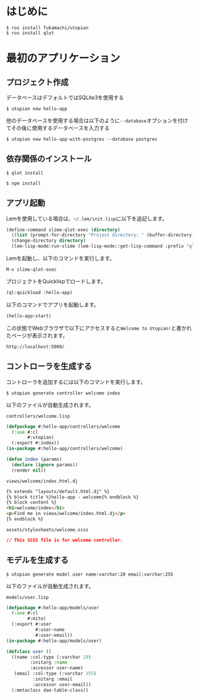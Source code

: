 # はじめに

```
$ ros install fukamachi/utopian
$ ros install qlot
```

# 最初のアプリケーション

## プロジェクト作成

データベースはデフォルトではSQLite3を使用する

```shell
$ utopian new hello-app
```

他のデータベースを使用する場合は以下のように`--database`オプションを付けてその後に使用するデータベースを入力する

```shell
$ utopian new hello-app-with-postgres --database postgres
```

## 依存関係のインストール

```shell
$ qlot install
```

```shell
$ npm install
```

## アプリ起動

Lemを使用している場合は、`~/.lem/init.lisp`に以下を追記します。

```lisp
(define-command slime-qlot-exec (directory)
  ((list (prompt-for-directory "Project directory: " (buffer-directory))))
  (change-directory directory)
  (lem-lisp-mode:run-slime (lem-lisp-mode::get-lisp-command :prefix "qlot exec ")))
```

Lemを起動し、以下のコマンドを実行します。

```
M-x slime-qlot-exec
```

プロジェクトをQuicklispでロードします。

```lisp
(ql:quickload :hello-app)
```

以下のコマンドでアプリを起動します。

```lisp
(hello-app:start)
```

この状態でWebブラウザで以下にアクセスすると`Welcome to Utopian!`と書かれたページが表示されます。

```
http://localhost:5000/
```

## コントローラを生成する

コントローラを追加するには以下のコマンドを実行します。

```
$ utopian generate controller welcome index
```

以下のファイルが自動生成されます。

```
controllers/welcome.lisp
```

```lisp
(defpackage #:hello-app/controllers/welcome
  (:use #:cl
        #:utopian)
  (:export #:index))
(in-package #:hello-app/controllers/welcome)

(defun index (params)
  (declare (ignore params))
  (render nil))
```

```
views/welcome/index.html.dj
```

```html
{% extends "layouts/default.html.dj" %}
{% block title %}hello-app - welcome{% endblock %}
{% block content %}
<h1>welcome/index</h1>
<p>Find me in views/welcome/index.html.dj</p>
{% endblock %}
```

```
assets/stylesheets/welcome.scss
```

```css
// This SCSS file is for welcome controller.
```

## モデルを生成する

```
$ utopian generate model user name:varchar:20 email:varchar:255
```

以下のファイルが自動生成されます。

```
models/user.lisp
```

```lisp
(defpackage #:hello-app/models/user
  (:use #:cl
        #:mito)
  (:export #:user
           #:user-name
           #:user-email))
(in-package #:hello-app/models/user)

(defclass user ()
  ((name :col-type (:varchar 20)
         :initarg :name
         :accessor user-name)
   (email :col-type (:varchar 255)
          :initarg :email
          :accessor user-email))
  (:metaclass dao-table-class))
```
